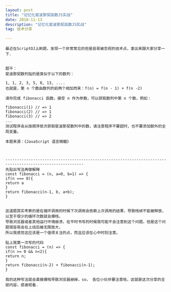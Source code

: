 ```yaml
---
layout: post
title: "记忆化斐波那契函数JS实战"
date: 2018-11-13
description: "记忆化斐波那契函数JS实战"
tag: 技术分享

---
```

    最近在ScriptOJ上刷题，发现一个非常常见的但是容易被忽视的技术点，拿出来跟大家分享一下.


    题干：
    斐波那契数列指的是类似于以下的数列：

    1, 1, 2, 3, 5, 8, 13, ....
    也就是，第 n 个数由数列的前两个相加而来：f(n) = f(n - 1) + f(n -2)

    请你完成 fibonacci 函数，接受 n 作为参数，可以获取数列中第 n 个数，例如：

    fibonacci(1) // => 1
    fibonacci(2) // => 1
    fibonacci(3) // => 2
    ...
    测试程序会从按顺序依次获取斐波那契数列中的数，请注意程序不要超时，也不要添加额外的全局变量。

    本题来源：《JavaScript 语言精髓》



    --------------------------------------------------------------------------------------------------------
    先贴出写法再做解释
    const fibonacci = (n, a=0, b=1) => {
    if(n === 0){
    return a
    }
    return fibonacci(n-1, b, a+b);
    }


    这道题其实考察的是在循环调用的时候下次调用会依赖上次调用的结果，导致栈帧不能被释放，以至于很少的循环次数就会爆栈，
    导致浏览器或者其他运行环境崩溃，在平时书写的时候我可能不会注意到这个问题，但是这个问题很容易会在上线后被无限放大，
    所以我感觉这应该是一个值得关注的点，而且应该在心中时刻注意。

    贴上我第一次写的代码
    const fibonacci = (n) => {
    if(n >= 0 && n<2){
    return n;
    }
    return fibonacci(n-2) + fibonacci(n-1);
    }

    我的这种写法就会直接爆栈导致浏览器崩掉，so， 各位小伙伴要注意哈，这就是这次分享的全部内容，感谢观看.


